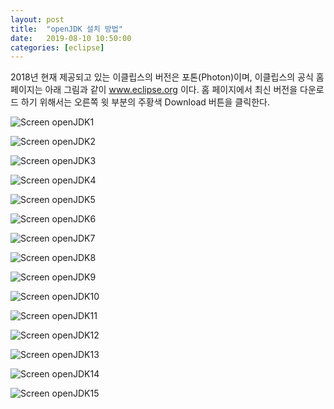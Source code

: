 ```yaml
---
layout: post
title:  "openJDK 설치 방법"
date:   2019-08-10 10:50:00 
categories: [eclipse]
---
```

 
2018년 현재 제공되고 있는 이클립스의 버전은 포톤(Photon)이며, 이클립스의 공식 홈페이지는 아래 그림과 같이 www.eclipse.org 이다.
홈 페이지에서 최신 버전을 다운로드 하기 위해서는 오른쪽 윗 부분의 주황색 Download 버튼을 클릭한다. 

![Screen openJDK1](https://raw.githubusercontent.com/javaroadmap/javaroadmap.github.io/master/static/img/_posts/openJDKinstall/openjdk1.png "Screen openJDK1")

![Screen openJDK2](https://raw.githubusercontent.com/javaroadmap/javaroadmap.github.io/master/static/img/_posts/openJDKinstall/openjdk2.png "Screen openJDK2")

![Screen openJDK3](https://raw.githubusercontent.com/javaroadmap/javaroadmap.github.io/master/static/img/_posts/openJDKinstall/openjdk3.png "Screen openJDK3")

![Screen openJDK4](https://raw.githubusercontent.com/javaroadmap/javaroadmap.github.io/master/static/img/_posts/openJDKinstall/openjdk4.png "Screen openJDK4")

![Screen openJDK5](https://raw.githubusercontent.com/javaroadmap/javaroadmap.github.io/master/static/img/_posts/openJDKinstall/openjdk5.png "Screen openJDK5")

![Screen openJDK6](https://raw.githubusercontent.com/javaroadmap/javaroadmap.github.io/master/static/img/_posts/openJDKinstall/openjdk6.png "Screen openJDK6")

![Screen openJDK7](https://raw.githubusercontent.com/javaroadmap/javaroadmap.github.io/master/static/img/_posts/openJDKinstall/openjdk7.png "Screen openJDK7")

![Screen openJDK8](https://raw.githubusercontent.com/javaroadmap/javaroadmap.github.io/master/static/img/_posts/openJDKinstall/openjdk8.png "Screen openJDK8")

![Screen openJDK9](https://raw.githubusercontent.com/javaroadmap/javaroadmap.github.io/master/static/img/_posts/openJDKinstall/openjdk9.png "Screen openJDK9")

![Screen openJDK10](https://raw.githubusercontent.com/javaroadmap/javaroadmap.github.io/master/static/img/_posts/openJDKinstall/openjdk10.png "Screen openJDK10")

![Screen openJDK11](https://raw.githubusercontent.com/javaroadmap/javaroadmap.github.io/master/static/img/_posts/openJDKinstall/openjdk11.png "Screen openJDK11")

![Screen openJDK12](https://raw.githubusercontent.com/javaroadmap/javaroadmap.github.io/master/static/img/_posts/openJDKinstall/openjdk12.png "Screen openJDK12")

![Screen openJDK13](https://raw.githubusercontent.com/javaroadmap/javaroadmap.github.io/master/static/img/_posts/openJDKinstall/openjdk13.png "Screen openJDK13")

![Screen openJDK14](https://raw.githubusercontent.com/javaroadmap/javaroadmap.github.io/master/static/img/_posts/openJDKinstall/openjdk14.png "Screen openJDK14")

![Screen openJDK15](https://raw.githubusercontent.com/javaroadmap/javaroadmap.github.io/master/static/img/_posts/openJDKinstall/openjdk15.png "Screen openJDK15")
